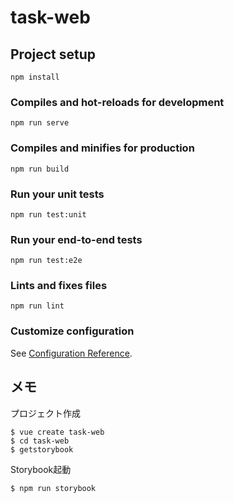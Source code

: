 # task-web

## Project setup
```
npm install
```

### Compiles and hot-reloads for development
```
npm run serve
```

### Compiles and minifies for production
```
npm run build
```

### Run your unit tests
```
npm run test:unit
```

### Run your end-to-end tests
```
npm run test:e2e
```

### Lints and fixes files
```
npm run lint
```

### Customize configuration
See [Configuration Reference](https://cli.vuejs.org/config/).

## メモ
プロジェクト作成
```
$ vue create task-web
$ cd task-web
$ getstorybook
```

Storybook起動
```
$ npm run storybook
```
